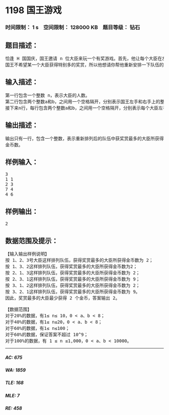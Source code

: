 # 1198 国王游戏   
### 时间限制： 1 s&nbsp;&nbsp;&nbsp;&nbsp;空间限制： 128000 KB&nbsp;&nbsp;&nbsp;&nbsp;题目等级： 钻石  
## 题目描述：  

<pre>
恰逢 H 国国庆，国王邀请 n 位大臣来玩一个有奖游戏。首先，他让每个大臣在左、右手上面分别写下一个整数，国王自己也在左、右手上各写一个整数。然后，让这 n位大臣排成一排，国王站在队伍的最前面。排好队后，所有的大臣都会获得国王奖赏的若干金币，每位大臣获得的金币数分别是：排在该大臣前面的所有人的左手上的数的乘积除以他自己右手上的数，然后向下取整得到的结果。
国王不希望某一个大臣获得特别多的奖赏，所以他想请你帮他重新安排一下队伍的顺序，使得获得奖赏最多的大臣，所获奖赏尽可能的少。注意，国王的位置始终在队伍的最前面。
</pre>
  
  
## 输入描述：  

<pre>
第一行包含一个整数 n，表示大臣的人数。
第二行包含两个整数a和b，之间用一个空格隔开，分别表示国王左手和右手上的整数。
接下来n行，每行包含两个整数a和b，之间用一个空格隔开，分别表示每个大臣左手和右手上的整数。
</pre>
  
  
## 输出描述：  

<pre>
输出只有一行，包含一个整数，表示重新排列后的队伍中获奖赏最多的大臣所获得的
金币数。
</pre>
  
  
## 样例输入：  

<pre>
3
1 1
2 3
7 4
4 6
</pre>
  
  
## 样例输出：  

<pre>
2
</pre>
  
  
## 数据范围及提示：  

<pre>
【输入输出样例说明】
按 1、2、3号大臣这样排列队伍，获得奖赏最多的大臣所获得金币数为 2；
按 1、3、2这样排列队伍，获得奖赏最多的大臣所获得金币数为2；
按 2、1、3这样排列队伍，获得奖赏最多的大臣所获得金币数为 2；
按 2、3、1这样排列队伍，获得奖赏最多的大臣所获得金币数为 9；
按 3、1、2这样排列队伍，获得奖赏最多的大臣所获得金币数为 2；
按 3、2、1这样排列队伍，获得奖赏最多的大臣所获得金币数为 9。
因此，奖赏最多的大臣最少获得 2 个金币，答案输出 2。
 
【数据范围】
对于20%的数据，有1≤ n≤ 10，0 < a、b < 8；
对于40%的数据，有1≤ n≤20，0 < a、b < 8；
对于60%的数据，有1≤ n≤100；
对于60%的数据，保证答案不超过 10^9；
对于100%的数据，有 1 ≤ n ≤1,000，0 < a、b < 10000。
</pre>
  
  
***  

##### AC: 675  
##### WA: 1859  
##### TLE: 168  
##### MLE: 7  
##### RE: 458  
